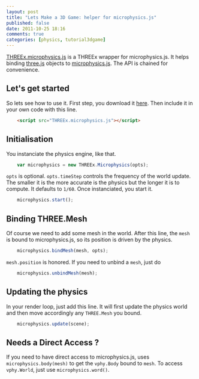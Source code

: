 ```yaml
---
layout: post
title: "Lets Make a 3D Game: helper for microphysics.js"
published: false
date: 2011-10-25 18:16
comments: true
categories: [physics, tutorial3dgame]
---
```


[THREEx.microphysics.js](https://raw.github.com/jeromeetienne/microphysics.js/master/THREEx.microphysics.js) is a THREEx wrapper for microphysics.js.
It helps binding [three.js](https://github.com/mrdoob/three.js/) objects to [microphysics.js](/blog/2011/10/17/lets-make-a-3d-game-microphysics-js/).
The API is chained for convenience.

## Let's get started

So lets see how to use it.
First step, you download it
[here](https://raw.github.com/jeromeetienne/microphysics.js/master/THREEx.microphysics.js).
Then include it in your own code with this line.

```html
    <script src="THREEx.microphysics.js"></script>
```

## Initialisation

You instanciate the physics engine, like that.

```javascript
    var microphysics = new THREEx.Microphysics(opts);
```

```opts``` is optional.
```opts.timeStep``` controls the frequency of the world update.
The smaller it is the more accurate is the physics but the longer it is to compute.
It defaults to ```1/60```. Once instanciated, you start it.

```javascript
    microphysics.start();
```

## Binding THREE.Mesh

Of course we need to add some mesh in the world. After this line, the ```mesh```
is bound to microphysics.js, so its position is driven by the physics. 

```javascript
    microphysics.bindMesh(mesh, opts);
```

```mesh.position``` is honored.
If you need to unbind a ```mesh```, just do

```javascript
    microphysics.unbindMesh(mesh);
```

## Updating the physics

In your render loop, just add this line. It will first update the physics world and
then move accordingly any ```THREE.Mesh``` you bound.

```javascript
    microphysics.update(scene);	
```

## Needs a Direct Access ?

If you need to have direct access to microphysics.js, uses
```microphysics.body(mesh)``` to get the ```vphy.Body``` bound to ```mesh```.
To access ```vphy.World```, just use ```microphysics.word()```.
